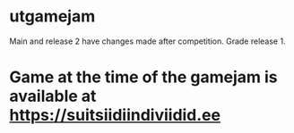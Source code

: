 # utgamejam

Main and release 2 have changes made after competition. Grade release 1.
# Game at the time of the gamejam is available at https://suitsiidiindiviidid.ee
